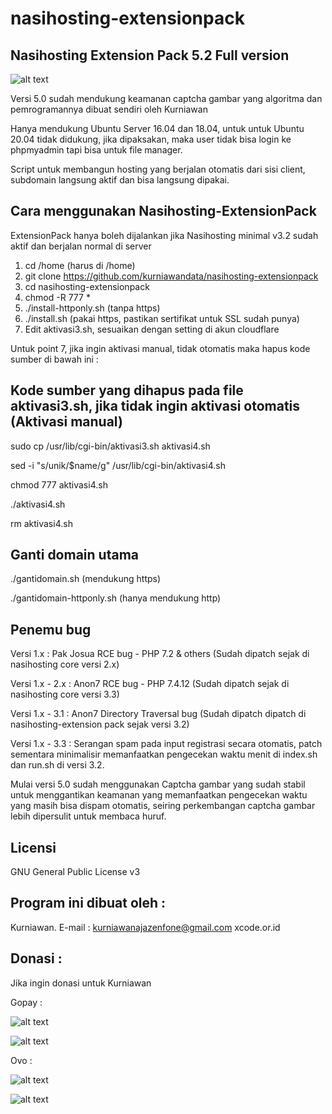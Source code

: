# nasihosting-extensionpack


Nasihosting Extension Pack 5.2 Full version
--------------------
![alt text](http://xcode.or.id/04_small-logo.png)

Versi 5.0 sudah mendukung keamanan captcha gambar yang algoritma dan pemrogramannya dibuat sendiri oleh Kurniawan

Hanya mendukung Ubuntu Server 16.04 dan 18.04, untuk untuk Ubuntu 20.04 tidak didukung, jika dipaksakan, maka user tidak bisa login ke phpmyadmin tapi bisa untuk file manager. 

Script untuk membangun hosting yang berjalan otomatis dari sisi client, subdomain langsung aktif dan bisa langsung dipakai. 

Cara menggunakan Nasihosting-ExtensionPack
------------------------------------------
ExtensionPack hanya boleh dijalankan jika Nasihosting minimal v3.2 sudah aktif dan berjalan normal di server
1. cd /home (harus di /home)
2. git clone https://github.com/kurniawandata/nasihosting-extensionpack
3. cd nasihosting-extensionpack
4. chmod -R 777 *
5. ./install-httponly.sh (tanpa https)
6. ./install.sh (pakai https, pastikan sertifikat untuk SSL sudah punya)
7. Edit aktivasi3.sh, sesuaikan dengan setting di akun cloudflare

Untuk point 7, jika ingin aktivasi manual, tidak otomatis maka hapus kode sumber di bawah ini :

Kode sumber yang dihapus pada file aktivasi3.sh, jika tidak ingin aktivasi otomatis (Aktivasi manual)
-------------
sudo cp /usr/lib/cgi-bin/aktivasi3.sh aktivasi4.sh

sed -i "s/unik/$name/g" /usr/lib/cgi-bin/aktivasi4.sh

chmod 777 aktivasi4.sh

./aktivasi4.sh

rm aktivasi4.sh

Ganti domain utama
------------
./gantidomain.sh (mendukung https)

./gantidomain-httponly.sh (hanya mendukung http)

Penemu bug
----------
Versi 1.x : Pak Josua RCE bug - PHP 7.2 & others (Sudah dipatch sejak di nasihosting core versi 2.x)

Versi 1.x - 2.x : Anon7 RCE bug - PHP 7.4.12 (Sudah dipatch sejak di nasihosting core versi 3.3)

Versi 1.x - 3.1 : Anon7 Directory Traversal bug (Sudah dipatch dipatch di nasihosting-extension pack sejak versi 3.2)

Versi 1.x - 3.3 : Serangan spam pada input registrasi secara otomatis, patch sementara minimalisir memanfaatkan pengecekan waktu menit di index.sh dan run.sh di versi 3.2.

Mulai versi 5.0 sudah menggunakan Captcha gambar yang sudah stabil untuk menggantikan keamanan yang memanfaatkan pengecekan waktu yang masih bisa dispam otomatis, seiring perkembangan captcha gambar lebih dipersulit untuk membaca huruf.

Licensi
-------
GNU General Public License v3

Program ini dibuat oleh :
--------------------------------------------
Kurniawan. E-mail : kurniawanajazenfone@gmail.com
xcode.or.id


Donasi :
--------
Jika ingin donasi untuk Kurniawan

Gopay :

![alt text](https://kurniawan.xcode.or.id/gofood.png)

![alt text](https://kurniawan.xcode.or.id/gopay.png)

Ovo :

![alt text](https://kurniawan.xcode.or.id/ovo3.png)

![alt text](https://kurniawan.xcode.or.id/ovo2.png)
